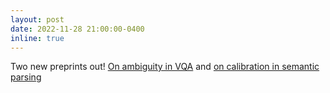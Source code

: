 ```yaml
---
layout: post
date: 2022-11-28 21:00:00-0400
inline: true
---
```


Two new preprints out! [On ambiguity in VQA](https://arxiv.org/abs/2211.07516) and [on calibration in semantic parsing](https://arxiv.org/abs/2211.07443)
